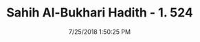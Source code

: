 ---
title        : "Sahih Al-Bukhari Hadith - 1. 524"
date         : 7/25/2018 1:50:25 PM
draft        : false
type         : "hadith"
layout       : "hadith"
BookCode     : "SHB"
VolumeNumber : "1"
HadithNumber : "524"
categories  :  ["Prayer Times-The time of the 'Asr prayer"]
tags  :  ["Abu Bakr bin Uthman bin Sahl bin Hunaif"]
---